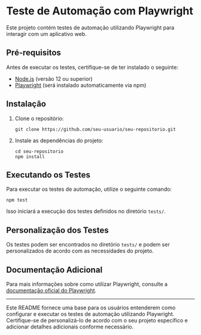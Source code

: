 

# Teste de Automação com Playwright

Este projeto contém testes de automação utilizando Playwright para interagir com um aplicativo web.

## Pré-requisitos

Antes de executar os testes, certifique-se de ter instalado o seguinte:

- [Node.js](https://nodejs.org/) (versão 12 ou superior)
- [Playwright](https://playwright.dev/docs/intro) (será instalado automaticamente via npm)

## Instalação

1. Clone o repositório:

   ```
   git clone https://github.com/seu-usuario/seu-repositorio.git
   ```

2. Instale as dependências do projeto:

   ```
   cd seu-repositorio
   npm install
   ```

## Executando os Testes

Para executar os testes de automação, utilize o seguinte comando:

```
npm test
```

Isso iniciará a execução dos testes definidos no diretório `tests/`.

## Personalização dos Testes

Os testes podem ser encontrados no diretório `tests/` e podem ser personalizados de acordo com as necessidades do projeto.

## Documentação Adicional

Para mais informações sobre como utilizar Playwright, consulte a [documentação oficial do Playwright](https://playwright.dev/docs/intro).

---

Este README fornece uma base para os usuários entenderem como configurar e executar os testes de automação utilizando Playwright. Certifique-se de personalizá-lo de acordo com o seu projeto específico e adicionar detalhes adicionais conforme necessário.
